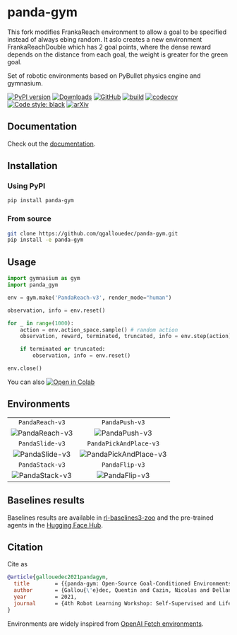 # panda-gym

This fork modifies FrankaReach environment to allow a goal to be specified instead of always ebing random.
It aslo creates a new environment FrankaReachDouble which has 2 goal points, where the dense reward depends on the distance from each goal, the weight is greater for the green goal.

Set of robotic environments based on PyBullet physics engine and gymnasium.

[![PyPI version](https://img.shields.io/pypi/v/panda-gym.svg?logo=pypi&logoColor=FFE873)](https://pypi.org/project/panda-gym/)
[![Downloads](https://static.pepy.tech/badge/panda-gym)](https://pepy.tech/project/panda-gym)
[![GitHub](https://img.shields.io/github/license/qgallouedec/panda-gym.svg)](LICENSE.txt)
[![build](https://github.com/qgallouedec/panda-gym/actions/workflows/build.yml/badge.svg?branch=master)](https://github.com/qgallouedec/panda-gym/actions/workflows/build.yml)
[![codecov](https://codecov.io/gh/qgallouedec/panda-gym/branch/master/graph/badge.svg?token=pv0VdsXByP)](https://codecov.io/gh/qgallouedec/panda-gym)
[![Code style: black](https://img.shields.io/badge/code%20style-black-000000.svg)](https://github.com/psf/black)
[![arXiv](https://img.shields.io/badge/cs.LG-arXiv%3A2106.13687-B31B1B.svg)](https://arxiv.org/abs/2106.13687)

## Documentation

Check out the [documentation](https://panda-gym.readthedocs.io/en/latest/).

## Installation

### Using PyPI

```bash
pip install panda-gym
```

### From source

```bash
git clone https://github.com/qgallouedec/panda-gym.git
pip install -e panda-gym
```

## Usage

```python
import gymnasium as gym
import panda_gym

env = gym.make('PandaReach-v3', render_mode="human")

observation, info = env.reset()

for _ in range(1000):
    action = env.action_space.sample() # random action
    observation, reward, terminated, truncated, info = env.step(action)

    if terminated or truncated:
        observation, info = env.reset()

env.close()
```

You can also [![Open in Colab](https://colab.research.google.com/assets/colab-badge.svg)](https://colab.research.google.com/github/qgallouedec/panda-gym/blob/master/examples/PickAndPlace.ipynb)

## Environments

|                                  |                                                |
| :------------------------------: | :--------------------------------------------: |
|         `PandaReach-v3`          |                 `PandaPush-v3`                 |
| ![PandaReach-v3](docs/_static/img/reach.png) |         ![PandaPush-v3](docs/_static/img/push.png)         |
|         `PandaSlide-v3`          |             `PandaPickAndPlace-v3`             |
| ![PandaSlide-v3](docs/_static/img/slide.png) | ![PandaPickAndPlace-v3](docs/_static/img/pickandplace.png) |
|         `PandaStack-v3`          |              `PandaFlip-v3`                    |
| ![PandaStack-v3](docs/_static/img/stack.png) | ![PandaFlip-v3](docs/_static/img/flip.png) |

## Baselines results

Baselines results are available in [rl-baselines3-zoo](https://github.com/DLR-RM/rl-baselines3-zoo) and the pre-trained agents in the [Hugging Face Hub](https://huggingface.co/sb3).

## Citation

Cite as

```bib
@article{gallouedec2021pandagym,
  title        = {{panda-gym: Open-Source Goal-Conditioned Environments for Robotic Learning}},
  author       = {Gallou{\'e}dec, Quentin and Cazin, Nicolas and Dellandr{\'e}a, Emmanuel and Chen, Liming},
  year         = 2021,
  journal      = {4th Robot Learning Workshop: Self-Supervised and Lifelong Learning at NeurIPS},
}
```

Environments are widely inspired from [OpenAI Fetch environments](https://openai.com/blog/ingredients-for-robotics-research/). 
